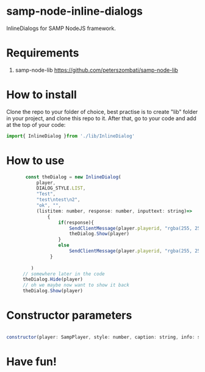 # samp-node-inline-dialogs
InlineDialogs for SAMP NodeJS framework.

# Requirements
1. samp-node-lib https://github.com/peterszombati/samp-node-lib

# How to install
Clone the repo to your folder of choice, best practise is to create "lib" folder in your project, and clone this repo to it.
After that, go to your code and add at the top of your code:
```js
import{ InlineDialog }from './lib/InlineDialog'
```
# How to use

 ```js
        const theDialog = new InlineDialog(
            player,
            DIALOG_STYLE.LIST,
            "Test",
            "test\ntest\n2",
            "ok", "",
            (listitem: number, response: number, inputtext: string)=>
                {
                    if(response){
                        SendClientMessage(player.playerid, "rgba(255, 255, 255, 0)", "listitem " + listitem + " inputtext: "+inputtext)
                        theDialog.Show(player)
                    }
                    else
                        SendClientMessage(player.playerid, "rgba(255, 255, 255, 0)", "Thank you for clicking the dialog.")
                 }
        
          )
       // somewhere later in the code
       theDialog.Hide(player)
       // oh we maybe now want to show it back
       theDialog.Show(player)
  ```
  
 # Constructor parameters
 ```js
 
 constructor(player: SampPlayer, style: number, caption: string, info: string, button: string, button2:string, callback: Function )
 ```
 
# Have fun!
